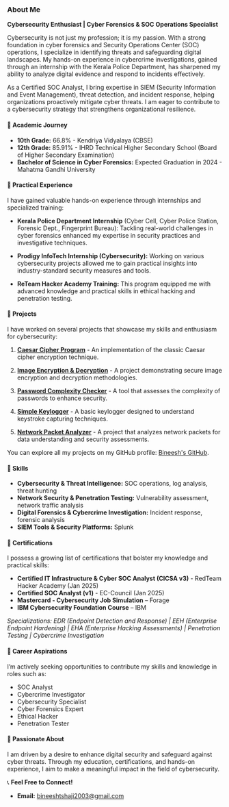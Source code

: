 ### About Me

**Cybersecurity Enthusiast | Cyber Forensics & SOC Operations Specialist**

Cybersecurity is not just my profession; it is my passion. With a strong foundation in cyber forensics and Security Operations Center (SOC) operations, I specialize in identifying threats and safeguarding digital landscapes. My hands-on experience in cybercrime investigations, gained through an internship with the Kerala Police Department, has sharpened my ability to analyze digital evidence and respond to incidents effectively.

As a Certified SOC Analyst, I bring expertise in SIEM (Security Information and Event Management), threat detection, and incident response, helping organizations proactively mitigate cyber threats. I am eager to contribute to a cybersecurity strategy that strengthens organizational resilience.

#### 🔹 Academic Journey
- **10th Grade:** 66.8% - Kendriya Vidyalaya (CBSE)
- **12th Grade:** 85.91% - IHRD Technical Higher Secondary School (Board of Higher Secondary Examination)
- **Bachelor of Science in Cyber Forensics:** Expected Graduation in 2024 - Mahatma Gandhi University

#### 🔹 Practical Experience
I have gained valuable hands-on experience through internships and specialized training:
- **Kerala Police Department Internship** (Cyber Cell, Cyber Police Station, Forensic Dept., Fingerprint Bureau): Tackling real-world challenges in cyber forensics enhanced my expertise in security practices and investigative techniques.

- **Prodigy InfoTech Internship (Cybersecurity):** Working on various cybersecurity projects allowed me to gain practical insights into industry-standard security measures and tools.

- **ReTeam Hacker Academy Training:** This program equipped me with advanced knowledge and practical skills in ethical hacking and penetration testing.

#### 🔹 Projects
I have worked on several projects that showcase my skills and enthusiasm for cybersecurity:

1. **[Caesar Cipher Program](https://github.com/Bineesh-thomas-07/PRODIGY_CS_01--Caesar-Cipher-Program)** - An implementation of the classic Caesar cipher encryption technique.

2. **[Image Encryption & Decryption](https://github.com/Bineesh-thomas-07/PRODIGY_CS_02-Image-Encryption-Decryption)** - A project demonstrating secure image encryption and decryption methodologies.

3. **[Password Complexity Checker](https://github.com/Bineesh-thomas-07/PRODIGY_CS_03--PASSWORD-COMPLEXITY-CHECKER)** - A tool that assesses the complexity of passwords to enhance security.

4. **[Simple Keylogger](https://github.com/Bineesh-thomas-07/PRODIGY_CS_04--Simple-Keylogger)** - A basic keylogger designed to understand keystroke capturing techniques.

5. **[Network Packet Analyzer](https://github.com/Bineesh-thomas-07/PRODIGY_CS_05--Network-Packet-Analyzer)** - A project that analyzes network packets for data understanding and security assessments.

You can explore all my projects on my GitHub profile: [Bineesh's GitHub](https://github.com/Bineesh-thomas-07).

#### 🔹 Skills
- **Cybersecurity & Threat Intelligence:** SOC operations, log analysis, threat hunting
- **Network Security & Penetration Testing:** Vulnerability assessment, network traffic analysis
- **Digital Forensics & Cybercrime Investigation:** Incident response, forensic analysis
- **SIEM Tools & Security Platforms:** Splunk

#### 🔹 Certifications
I possess a growing list of certifications that bolster my knowledge and practical skills:
- **Certified IT Infrastructure & Cyber SOC Analyst (CICSA v3)** - RedTeam Hacker Academy (Jan 2025)
- **Certified SOC Analyst (v1)** - EC-Council (Jan 2025)
- **Mastercard - Cybersecurity Job Simulation** – Forage
- **IBM Cybersecurity Foundation Course** – IBM

*Specializations: EDR (Endpoint Detection and Response) | EEH (Enterprise Endpoint Hardening) | EHA (Enterprise Hacking Assessments) | Penetration Testing | Cybercrime Investigation*

#### 🔹 Career Aspirations
I’m actively seeking opportunities to contribute my skills and knowledge in roles such as:
- SOC Analyst
- Cybercrime Investigator
- Cybersecurity Specialist
- Cyber Forensics Expert
- Ethical Hacker
- Penetration Tester

#### 🔹 Passionate About
I am driven by a desire to enhance digital security and safeguard against cyber threats. Through my education, certifications, and hands-on experience, I aim to make a meaningful impact in the field of cybersecurity.


📞 **Feel Free to Connect!**
- **Email:** [bineeshtshaji2003@gmail.com](mailto:bineeshtshaji2003@gmail.com)
